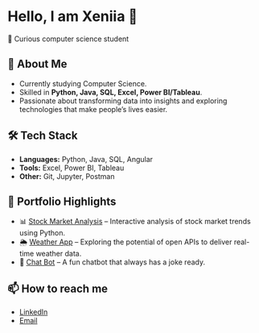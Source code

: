 # Hello, I am Xeniia  👋
🎯 Curious computer science student   

## 🚀 About Me
- Currently studying Computer Science.  
- Skilled in **Python, Java, SQL, Excel, Power BI/Tableau**.  
- Passionate about transforming data into insights and exploring technologies that make people’s lives easier.  

## 🛠️ Tech Stack
- **Languages:** Python, Java, SQL, Angular
- **Tools:** Excel, Power BI, Tableau  
- **Other:** Git, Jupyter, Postman

## 📂 Portfolio Highlights
- 📊 [Stock Market Analysis](https://github.com/XXeniia/Stock_Market_Analysis) – Interactive analysis of stock market trends using Python.  
- 🌦️ [Weather App](https://github.com/XXeniia/weather_app) – Exploring the potential of open APIs to deliver real-time weather data. 
- 🤖 [Chat Bot](https://github.com/XXeniia/python_bot) – A fun chatbot that always has a joke ready.

## 📫 How to reach me
- [LinkedIn](https://linkedin.com/in/kseniia-repeta)  
- [Email](mailto:kseniiarepeta@gmail.com)  
